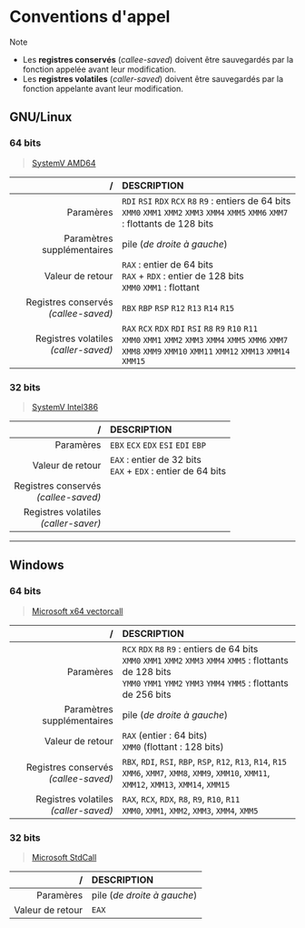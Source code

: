 # Conventions d'appel

> [!NOTE]
> + Les **registres conservés** (_callee-saved_) doivent être sauvegardés par la fonction appelée avant leur modification.
> + Les **registres volatiles** (_caller-saved_) doivent être sauvegardés par la fonction appelante avant leur modification.

## GNU/Linux

### 64 bits

> [SystemV AMD64](https://cs61.seas.harvard.edu/site/pdf/x86-64-abi-20210928.pdf)

|/|DESCRIPTION|
|--:|:--|
|Paramères|`RDI` `RSI` `RDX` `RCX` `R8` `R9` : entiers de 64 bits<br>`XMM0` `XMM1` `XMM2` `XMM3` `XMM4` `XMM5` `XMM6` `XMM7` : flottants de 128 bits|
|Paramètres supplémentaires|pile (_de droite à gauche_)|
|Valeur de retour|`RAX` : entier de 64 bits<br>`RAX` + `RDX` : entier de 128 bits<br>`XMM0` `XMM1` : flottant|
|Registres conservés<br>_(callee-saved)_|`RBX` `RBP` `RSP` `R12` `R13` `R14` `R15`|
|Registres volatiles<br>_(caller-saved)_|`RAX` `RCX` `RDX` `RDI` `RSI` `R8` `R9` `R10` `R11`<br>`XMM0` `XMM1` `XMM2` `XMM3` `XMM4` `XMM5` `XMM6` `XMM7`<br>`XMM8` `XMM9` `XMM10` `XMM11` `XMM12` `XMM13` `XMM14` `XMM15`|

### 32 bits

> [SystemV Intel386](https://www.sco.com/developers/devspecs/abi386-4.pdf)

|/|DESCRIPTION|
|--:|:--|
|Paramères|`EBX` `ECX` `EDX` `ESI` `EDI` `EBP`|
|Valeur de retour|`EAX` : entier de 32 bits<br>`EAX` + `EDX` : entier de 64 bits|
|Registres conservés<br>_(callee-saved)_||
|Registres volatiles<br>_(caller-saver)_||

---

## Windows

### 64 bits

> [Microsoft x64 vectorcall](https://learn.microsoft.com/en-us/cpp/cpp/vectorcall)

|/|DESCRIPTION|
|--:|:--|
|Paramères|`RCX` `RDX` `R8` `R9` : entiers de 64 bits<br>`XMM0` `XMM1` `XMM2` `XMM3` `XMM4` `XMM5` : flottants de 128 bits<br>`YMM0` `YMM1` `YMM2` `YMM3` `YMM4` `YMM5` : flottants de 256 bits|
|Paramètres supplémentaires|pile (_de droite à gauche_)|
|Valeur de retour|`RAX` (entier : 64 bits)<br>`XMM0` (flottant : 128 bits)|
|Registres conservés<br>_(callee-saved)_|`RBX`, `RDI`, `RSI`, `RBP`, `RSP`, `R12`, `R13`, `R14`, `R15`<br>`XMM6`, `XMM7`, `XMM8`, `XMM9`, `XMM10`, `XMM11`, `XMM12`, `XMM13`, `XMM14`, `XMM15`|
|Registres volatiles<br>_(caller-saved)_|`RAX`, `RCX`, `RDX`, `R8`, `R9`, `R10`, `R11`<br>`XMM0`, `XMM1`, `XMM2`, `XMM3`, `XMM4`, `XMM5`|

### 32 bits

> [Microsoft StdCall](https://learn.microsoft.com/en-us/cpp/cpp/stdcall)

|/|DESCRIPTION|
|--:|:--|
|Paramères|pile (_de droite à gauche_)|
|Valeur de retour|`EAX`|
